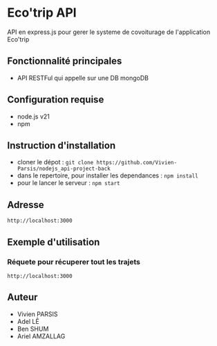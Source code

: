 # Eco'trip API
API en express.js pour gerer le systeme de covoiturage de l'application Eco'trip

## Fonctionnalité principales
- API RESTFul qui appelle sur une DB mongoDB

## Configuration requise
- node.js v21
- npm

## Instruction d'installation
- cloner le dépot : `git clone https://github.com/Vivien-Parsis/nodejs_api-project-back`
- dans le repertoire, pour installer les dependances : `npm install`
- pour le lancer le serveur : `npm start`

## Adresse

`http://localhost:3000`

## Exemple d'utilisation

### Réquete pour récuperer tout les trajets

`http://localhost:3000`

## Auteur

- Vivien PARSIS
- Adel LÊ
- Ben SHUM
- Ariel AMZALLAG
